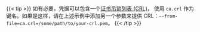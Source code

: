 ---
---
{{< tip >}}
如有必要，凭据可以包含一个[证书吊销列表 (CRL)](https://datatracker.ietf.org/doc/html/rfc5280)，
使用 `ca.crl` 作为键名。如果是这样，请在上述示例中添加另一个参数来提供
CRL：`--from-file=ca.crl=/some/path/to/your-crl.pem`。
{{< /tip >}}
